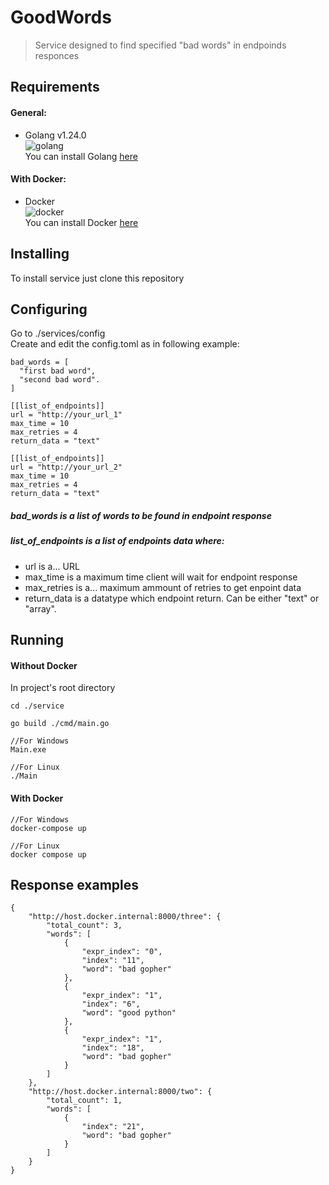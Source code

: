 # GoodWords
> Service designed to find specified "bad words" in endpoinds responces

## Requirements
#### General:
- Golang v1.24.0 <br/>
![golang](https://badgen.net/static/go/1.24.0/green?icon=github)<br/>
You can install Golang <a href="https://go.dev/doc/install">here</a>

#### With Docker:
- Docker <br/>
 ![docker](https://badgen.net/static/docker/@latest/purple)<br/>
 You can install Docker <a href="https://docs.docker.com/engine/install/">here</a>

 ## Installing
 To install service just clone this repository

 ## Configuring
Go to ./services/config <br/>
Create and edit the config.toml as in following example:
```
bad_words = [
  "first bad word",
  "second bad word".
]

[[list_of_endpoints]]
url = "http://your_url_1"
max_time = 10
max_retries = 4
return_data = "text"

[[list_of_endpoints]]
url = "http://your_url_2"
max_time = 10
max_retries = 4
return_data = "text"
```

##### bad_words is a list of words to be found in endpoint response

##### list_of_endpoints is a list of endpoints data where:
- url is a... URL 
- max_time is a maximum time client will wait for endpoint response
- max_retries is a... maximum ammount of retries to get enpoint data
- return_data is a datatype which endpoint return. Can be either "text" or "array". 

## Running
#### Without Docker
In project's root directory
```
cd ./service

go build ./cmd/main.go

//For Windows
Main.exe

//For Linux
./Main
```

#### With Docker
```
//For Windows
docker-compose up

//For Linux
docker compose up
```

## Response examples
```
{
    "http://host.docker.internal:8000/three": {
        "total_count": 3,
        "words": [
            {
                "expr_index": "0",
                "index": "11",
                "word": "bad gopher"
            },
            {
                "expr_index": "1",
                "index": "6",
                "word": "good python"
            },
            {
                "expr_index": "1",
                "index": "18",
                "word": "bad gopher"
            }
        ]
    },
    "http://host.docker.internal:8000/two": {
        "total_count": 1,
        "words": [
            {
                "index": "21",
                "word": "bad gopher"
            }
        ]
    }
}
```
